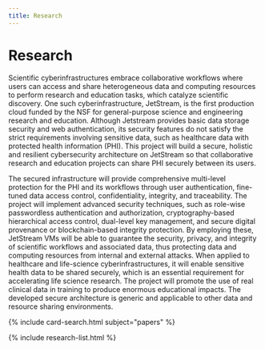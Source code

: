 ```yaml
---
title: Research
---
```


# <i class="fas fa-microscope"></i>Research

Scientific cyberinfrastructures embrace collaborative workflows where users can access and share heterogeneous data and computing resources to perform research and education tasks, which catalyze scientific discovery. One such cyberinfrastructure, JetStream, is the first production cloud funded by the NSF for general-purpose science and engineering research and education. Although Jetstream provides basic data storage security and web authentication, its security features do not satisfy the strict requirements involving sensitive data, such as healthcare data with protected health information (PHI). This project will build a secure, holistic and resilient cybersecurity architecture on JetStream so that collaborative research and education projects can share PHI securely between its users.

The secured infrastructure will provide comprehensive multi-level protection for the PHI and its workflows through user authentication, fine-tuned data access control, confidentiality, integrity, and traceability. The project will implement advanced security techniques, such as role-wise passwordless authentication and authorization, cryptography-based hierarchical access control, dual-level key management, and secure digital provenance or blockchain-based integrity protection. By employing these, JetStream VMs will be able to guarantee the security, privacy, and integrity of scientific workflows and associated data, thus protecting data and computing resources from internal and external attacks. When applied to healthcare and life-science cyberinfrastructures, it will enable sensitive health data to be shared securely, which is an essential requirement for accelerating life science research. The project will promote the use of real clinical data in training to produce enormous educational impacts. The developed secure architecture is generic and applicable to other data and resource sharing environments.

<!-- section break -->

{% include card-search.html subject="papers" %}

{% include research-list.html %}
